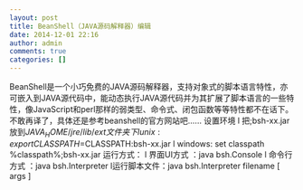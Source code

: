 ```yaml
---
layout: post
title: BeanShell（JAVA源码解释器）编辑
date: 2014-12-01 22:16
author: admin
comments: true
categories: []
---
```

BeanShell是一个小巧免费的JAVA源码解释器，支持对象式的脚本语言特性，亦可嵌入到JAVA源代码中，能动态执行JAVA源代码并为其扩展了脚本语言的一些特性，像JavaScript和perl那样的弱类型、命令式、闭包函数等等特性都不在话下。
不敢再译了，具体还是参考beanshell的官方网站吧……
设置环境
l 把;bsh-xx.jar放到$JAVA_HOME/jre/lib/ext文件夹下
l unix: export CLASSPATH=$CLASSPATH:bsh-xx.jar
l windows: set classpath %classpath%;bsh-xx.jar
运行方式：
l 界面UI方式 ：java bsh.Console
l 命令行方式 ：java bsh.Interpreter
l运行脚本文件：java bsh.Interpreter filename [ args ]
